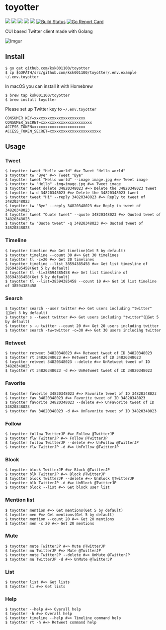 # toyotter
![](https://img.shields.io/github/stars/ksk001100/toyotter.svg)
![](https://img.shields.io/github/release/ksk001100/toyotter.svg)
![](https://img.shields.io/github/issues/ksk001100/toyotter.svg)
![](https://img.shields.io/github/forks/ksk001100/toyotter.svg)
![](https://img.shields.io/github/license/ksk001100/toyotter.svg)
[![Build Status](https://travis-ci.org/ksk001100/toyotter.svg?branch=master)](https://travis-ci.org/ksk001100/toyotter)
[![Go Report Card](https://goreportcard.com/badge/github.com/ksk001100/toyotter)](https://goreportcard.com/report/github.com/ksk001100/toyotter)

CUI based Twitter client made with Golang

![Imgur](https://i.imgur.com/4iLQ5Bu.png)

## Install

```shell
$ go get github.com/ksk001100/toyotter
$ cp $GOPATH/src/github.com/ksk001100/toyotter/.env.example ~/.env.toyotter
```

In macOS you can install it with Homebrew
```shell
$ brew tap ksk001100/toyotter
$ brew install toyotter
```

Please set up Twitter key to `~/.env.toyotter`
```
CONSUMER_KEY=xxxxxxxxxxxxxxxxxxxxxxx
CONSUMER_SECRET=xxxxxxxxxxxxxxxxxxxxxxx
ACCESS_TOKEN=xxxxxxxxxxxxxxxxxxxxxxx
ACCESS_TOKEN_SECRET=xxxxxxxxxxxxxxxxxxxxxxx
```

## Usage

### Tweet
```shell
$ toyotter tweet "Hello world" #=> Tweet "Hello world"
$ toyotter tw "Bye" #=> Tweet "Bye"
$ toyotter tweet "Hello world" --image image.jpg #=> Tweet image
$ toyotter tw "Hello" -img=image.jpg #=> Tweet image
$ toyotter tweet delete 34820348023 #=> Delete the 34820348023 tweet
$ toyotter tw d 34820348023 #=> Delete the 34820348023 tweet
$ toyotter tweet "Hi" --reply 34820348023 #=> Reply to tweet of 34820348023
$ toyotter tw "Bye" --reply 34820348023 #=> Reply to tweet of 34820348023
$ toyotter tweet "Quote tweet" --quote 34820348023 #=> Quoted tweet of 34820348023
$ toyotter tw "Quote tweet" -q 34820348023 #=> Quoted tweet of 34820348023
```

### Timeline
```shell
$ toyotter timeline #=> Get timeline(Get 5 by default)
$ toyotter timeline --count 30 #=> Get 30 timelines
$ toyotter tl -c=20 #=> Get 20 timelines
$ toyotter timeline --list 38594385458 #=> Get list timesline of 38594385458(Get 5 by default)
$ toyotter tl -li=38594385458 #=> Get list timesline of 38594385458(Get 5 by default)
$ toyotter tl --list=38594385458 --count 10 #=> Get 10 list timeline of 38594385458
```

### Search
```shell
$ toyotter search --user twitter #=> Get users including "twitter"(Get 5 by default)
$ toyotter s --tweet twitter #=> Get users including "twitter"(Get 5 by default)
$ toyotter s -u twitter --count 20 #=> Get 20 users including twitter
$ toyotter search -tw=twitter -c=30 #=> Get 30 users including twitter
```

### Retweet
```shell
$ toyotter retweet 34820348023 #=> Retweet tweet of ID 34820348023
$ toyotter rt 34820348023 #=> Retweet tweet of ID 34820348023
$ toyotter retweet 34820348023 --delete #=> UnRetweet tweet of ID 34820348023
$ toyotter rt 34820348023 -d #=> UnRetweet tweet of ID 34820348023
```

### Favorite
```shell
$ toyotter favorite 34820348023 #=> Favorite tweet of ID 34820348023
$ toyotter fav 34820348023 #=> Favorite tweet of ID 34820348023
$ toyotter favorite 34820348023 --delete #=> UnFavorite tweet of ID 34820348023
$ toyotter fav 34820348023 -d #=> UnFavorite tweet of ID 34820348023
```

### Follow
```shell
$ toyotter follow TwitterJP #=> Follow @TwitterJP
$ toyotter flw TwitterJP #=> Follow @TwitterJP
$ toyotter follow TwitterJP --delete #=> UnFollow @TwitterJP
$ toyotter flw TwitterJP -d #=> UnFollow @TwitterJP
```

### Block
```shell
$ toyotter block TwitterJP #=> Block @TwitterJP
$ toyotter blk TwitterJP #=> Block @TwitterJP
$ toyotter block TwitterJP --delete #=> UnBlock @TwitterJP
$ toyotter blk TwitterJP -d #=> UnBlock @TwitterJP
$ toyotter block --list #=> Get block user list
```

### Mention list
```shell
$ toyotter mention #=> Get mentions(Get 5 by default)
$ toyotter men #=> Get mentions(Get 5 by default)
$ toyotter mention --count 20 #=> Get 20 mentions
$ toyotter men -c 20 #=> Get 20 mentions
```

### Mute
```shell
$ toyotter mute TwitterJP #=> Mute @TwitterJP
$ toyotter mu TwitterJP #=> Mute @TwitterJP
$ toyotter mute TwitterJP --delete #=> UnMute @TwitterJP
$ toyotter mu TwitterJP -d #=> UnMute @TwitterJP
```

### List
```shell
$ toyotter list #=> Get lists
$ toyotter li #=> Get lists
```

### Help
```shell
$ toyotter --help #=> Overall help
$ toyotter -h #=> Overall help
$ toyotter timeline --help #=> Timeline command help
$ toyotter rt -h #=> Retweet command help
```
